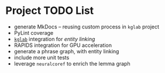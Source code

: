 # Project TODO List

  - generate MkDocs – reusing custom process in `kglab` project
  - PyLint coverage
  - [`kglab`](https://github.com/DerwenAI/kglab) integration for *entity linking*
  - RAPIDS integration for GPU acceleration
  - generate a phrase graph, with entity linking
  - include more unit tests
  - leverage `neuralcoref` to enrich the lemma graph
